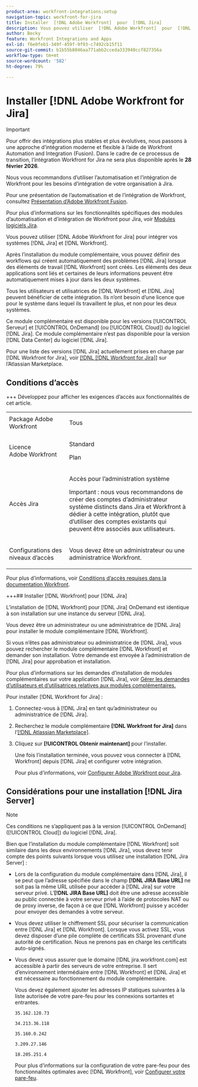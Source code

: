 ```yaml
---
product-area: workfront-integrations;setup
navigation-topic: workfront-for-jira
title: Installer  [!DNL Adobe Workfront]  pour  [!DNL Jira]
description: Vous pouvez utiliser  [!DNL Adobe Workfront]  pour  [!DNL Jira]  afin d’intégrer vos systèmes  [!DNL Jira]  et  [!DNL Workfront] .
author: Becky
feature: Workfront Integrations and Apps
exl-id: f6e0feb1-349f-459f-9f93-c7492cb15f11
source-git-commit: b1b55b8046aa771abb2cceda333940ccf827356a
workflow-type: tm+mt
source-wordcount: '582'
ht-degree: 79%

---
```


# Installer [!DNL Adobe Workfront for Jira]

>[!IMPORTANT]
>
>Pour offrir des intégrations plus stables et plus évolutives, nous passons à une approche d’intégration moderne et flexible à l’aide de Workfront Automation and Integration (Fusion). Dans le cadre de ce processus de transition, l’intégration Workfront for Jira ne sera plus disponible après le **28 février 2026**.
>
>Nous vous recommandons d’utiliser l’automatisation et l’intégration de Workfront pour les besoins d’intégration de votre organisation à Jira.
>
>Pour une présentation de l’automatisation et de l’intégration de Workfront, consultez [Présentation d’Adobe Workfront Fusion](https://experienceleague.adobe.com/fr/docs/workfront-fusion/using/get-started-with-fusion/understand-workfront-fusion/workfront-fusion-overview).
>
>Pour plus d’informations sur les fonctionnalités spécifiques des modules d’automatisation et d’intégration de Workfront pour Jira, voir [Modules logiciels Jira](https://experienceleague.adobe.com/fr/docs/workfront-fusion/using/references/apps-and-their-modules/third-party-app-connectors/jira-software-modules).

<!--

>[!IMPORTANT]
>
>To deliver more stable and scalable integrations, we're shifting to a modern, flexible integration approach using Workfront Automation and Integration (Fusion). As part of this transition process, the Workfront for Jira integration will not be available after **February 28, 2026**. 
>
>We recommend using Workfront Automation and Integration for your organization's integration needs with Jira. 
>
>Eight ready-to-use Workfront Automation and Integration templates for Jira will be available by August to help replicate common workflows and accelerate implementation. Templates are fully customizable to meet specific business needs and can be extended as requirements evolve. 
> 
>For an overview of Workfront Automation and Integration, see [Adobe Workfront Fusion overview](https://experienceleague.adobe.com/fr/docs/workfront-fusion/using/get-started-with-fusion/understand-workfront-fusion/workfront-fusion-overview). 
>
>For information about the specific capabilities of the Workfront Automation and Integration modules for Jira, see [Jira Software modules](https://experienceleague.adobe.com/fr/docs/workfront-fusion/using/references/apps-and-their-modules/third-party-app-connectors/jira-software-modules). 

-->

Vous pouvez utiliser [!DNL Adobe Workfront for Jira] pour intégrer vos systèmes [!DNL Jira] et [!DNL Workfront].

Après l’installation du module complémentaire, vous pouvez définir des workflows qui créent automatiquement des problèmes [!DNL Jira] lorsque des éléments de travail [!DNL Workfront] sont créés. Les éléments des deux applications sont liés et certaines de leurs informations peuvent être automatiquement mises à jour dans les deux systèmes.

Tous les utilisateurs et utilisatrices de [!DNL Workfront] et [!DNL Jira] peuvent bénéficier de cette intégration. Ils n’ont besoin d’une licence que pour le système dans lequel ils travaillent le plus, et non pour les deux systèmes.

Ce module complémentaire est disponible pour les versions [!UICONTROL Serveur] et [!UICONTROL OnDemand] (ou [!UICONTROL Cloud]) du logiciel [!DNL Jira]. Ce module complémentaire n’est pas disponible pour la version [!DNL Data Center] du logiciel [!DNL Jira].

Pour une liste des versions [!DNL Jira] actuellement prises en charge par [!DNL Workfront for Jira], voir [[!DNL [!DNL Workfront for Jira]]](https://marketplace.atlassian.com/apps/1218653/workfront-for-jira?hosting=cloud&tab=overview) sur l’Atlassian Marketplace.

## Conditions d’accès

+++ Développez pour afficher les exigences d’accès aux fonctionnalités de cet article.

<table style="table-layout:auto"> 
 <col> 
 <col> 
 <tbody> 
  <tr> 
   <td role="rowheader">Package Adobe Workfront</td> 
   <td><p>Tous</p>
   </td> 
  </tr> 
  <tr> 
   <td role="rowheader">Licence Adobe Workfront</td> 
   <td><p>Standard </p>
       <p>Plan </p>
   </td>
  </tr> 
  <tr> 
   <td role="rowheader">Accès Jira</td> 
   <td> <p>Accès pour l’administration système</p> <p>Important : nous vous recommandons de créer des comptes d’administrateur système distincts dans Jira et Workfront à dédier à cette intégration, plutôt que d’utiliser des comptes existants qui peuvent être associés aux utilisateurs.</p> </td> 
  </tr> 
  <tr> 
   <td role="rowheader">Configurations des niveaux d’accès</td> 
   <td> <p>Vous devez être un administrateur ou une administratrice Workfront.</p> </td> 
  </tr> 
 </tbody> 
</table>

Pour plus d’informations, voir [Conditions d’accès requises dans la documentation Workfront](/help/quicksilver/administration-and-setup/add-users/access-levels-and-object-permissions/access-level-requirements-in-documentation.md).

+++## Installer [!DNL Workfront] pour [!DNL Jira]

L’installation de [!DNL Workfront] pour [!DNL Jira] OnDemand est identique à son installation sur une instance du serveur [!DNL Jira].

Vous devez être un administrateur ou une administratrice de [!DNL Jira] pour installer le module complémentaire [!DNL Workfront].

Si vous n’êtes pas administrateur ou administratrice de [!DNL Jira], vous pouvez rechercher le module complémentaire [!DNL Workfront] et demander son installation. Votre demande est envoyée à l’administration de [!DNL Jira] pour approbation et installation.

Pour plus d’informations sur les demandes d’installation de modules complémentaires sur votre application [!DNL Jira], voir [Gérer les demandes d’utilisateurs et d’utilisatrices relatives aux modules complémentaires.](https://confluence.atlassian.com/upm/managing-user-requests-for-add-ons-781394968.html)

Pour installer [!DNL Workfront for Jira] :

1. Connectez-vous à [!DNL Jira] en tant qu’administrateur ou administratrice de [!DNL Jira].
1. Recherchez le module complémentaire **[!DNL Workfront for Jira]** dans l’[[!DNL Atlassian Marketplace]](https://marketplace.atlassian.com/apps/1218653/workfront-for-jira?hosting=cloud&tab=overview).

1. Cliquez sur **[!UICONTROL Obtenir maintenant]** pour l’installer.

   Une fois l’installation terminée, vous pouvez vous connecter à [!DNL Workfront] depuis [!DNL Jira] et configurer votre intégration.

   Pour plus d’informations, voir [Configurer Adobe Workfront pour Jira](../../workfront-integrations-and-apps/use-workfront-with-jira/configure-workfront-for-jira.md).

## Considérations pour une installation [!DNL Jira Server]

>[!NOTE]
>
>Ces conditions ne s’appliquent pas à la version [!UICONTROL OnDemand] ([!UICONTROL Cloud]) du logiciel [!DNL Jira].

Bien que l’installation du module complémentaire [!DNL Workfront] soit similaire dans les deux environnements [!DNL Jira], vous devez tenir compte des points suivants lorsque vous utilisez une installation [!DNL Jira Server] :

* Lors de la configuration du module complémentaire dans [!DNL Jira], il se peut que l’adresse spécifiée dans le champ **[!DNL JIRA Base URL]** ne soit pas la même URL utilisée pour accéder à [!DNL Jira] sur votre serveur privé. L’**[!DNL JIRA Base URL]** doit être une adresse accessible au public connectée à votre serveur privé à l’aide de protocoles NAT ou de proxy inverse, de façon à ce que [!DNL Workfront] puisse y accéder pour envoyer des demandes à votre serveur.

* Vous devez utiliser le chiffrement SSL pour sécuriser la communication entre [!DNL Jira] et [!DNL Workfront]. Lorsque vous activez SSL, vous devez disposer d’une pile complète de certificats SSL provenant d’une autorité de certification. Nous ne prenons pas en charge les certificats auto-signés.
* Vous devez vous assurer que le domaine [!DNL jira.workfront.com] est accessible à partir des serveurs de votre entreprise. Il sert d’environnement intermédiaire entre [!DNL Workfront] et [!DNL Jira] et est nécessaire au fonctionnement du module complémentaire.

  Vous devez également ajouter les adresses IP statiques suivantes à la liste autorisée de votre pare-feu pour les connexions sortantes et entrantes.

  `35.162.128.73`

  `34.213.36.118`

  `35.160.0.242`

  `3.209.27.146`

  `18.205.251.4`

  Pour plus d’informations sur la configuration de votre pare-feu pour des fonctionnalités optimales avec [!DNL Workfront], voir [Configurer votre pare-feu](../../administration-and-setup/get-started-wf-administration/configure-your-firewall.md).
